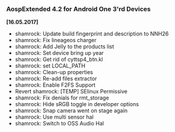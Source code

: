 ### AospExtended 4.2 for Android One 3'rd Devices

**[16.05.2017]**

* shamrock: Update build fingerprint and description to NNH26
* shamrock: Fix lineageos charger
* shamrock: Add Jelly to the products list
* shamrock: Set device bring up year
* shamrock: Get rid of cyttsp4_btn.kl
* shamrock: set LOCAL_PATH
* shamrock: Clean-up properties
* shamrock: Re-add files extractor
* shamrock: Enable F2FS Support 
* Revert shamrock: [TEMP] SElinux Permissive
* shamrock: Fix denials for rmt_storage 
* shamrock: Hide sRGB toggle in developer options 
* shamrock: Snap camera went on stage again
* shamrock: Use multi sensor hal
* shamrock: Switch to OSS Audio Hal

